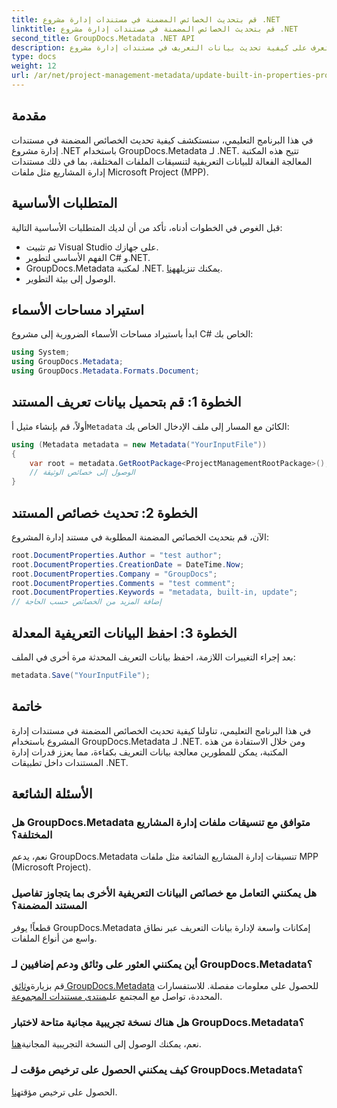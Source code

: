 ```yaml
---
title: قم بتحديث الخصائص المضمنة في مستندات إدارة مشروع .NET
linktitle: قم بتحديث الخصائص المضمنة في مستندات إدارة مشروع .NET
second_title: GroupDocs.Metadata .NET API
description: تعرف على كيفية تحديث بيانات التعريف في مستندات إدارة مشروع .NET باستخدام GroupDocs.Metadata لـ .NET. تعزيز إدارة المستندات بكفاءة.
type: docs
weight: 12
url: /ar/net/project-management-metadata/update-built-in-properties-project-management-documents/
---
```

## مقدمة
في هذا البرنامج التعليمي، سنستكشف كيفية تحديث الخصائص المضمنة في مستندات إدارة مشروع .NET باستخدام GroupDocs.Metadata لـ .NET. تتيح هذه المكتبة المعالجة الفعالة للبيانات التعريفية لتنسيقات الملفات المختلفة، بما في ذلك مستندات إدارة المشاريع مثل ملفات Microsoft Project (MPP).
## المتطلبات الأساسية
قبل الغوص في الخطوات أدناه، تأكد من أن لديك المتطلبات الأساسية التالية:
- تم تثبيت Visual Studio على جهازك.
- الفهم الأساسي لتطوير C# و.NET.
-  GroupDocs.Metadata لمكتبة .NET. يمكنك تنزيله[هنا](https://releases.groupdocs.com/metadata/net/).
- الوصول إلى بيئة التطوير.

## استيراد مساحات الأسماء
ابدأ باستيراد مساحات الأسماء الضرورية إلى مشروع C# الخاص بك:
```csharp
using System;
using GroupDocs.Metadata;
using GroupDocs.Metadata.Formats.Document;
```
## الخطوة 1: قم بتحميل بيانات تعريف المستند
 أولاً، قم بإنشاء مثيل أ`Metadata` الكائن مع المسار إلى ملف الإدخال الخاص بك:
```csharp
using (Metadata metadata = new Metadata("YourInputFile"))
{
    var root = metadata.GetRootPackage<ProjectManagementRootPackage>();
    // الوصول إلى خصائص الوثيقة
}
```
## الخطوة 2: تحديث خصائص المستند
الآن، قم بتحديث الخصائص المضمنة المطلوبة في مستند إدارة المشروع:
```csharp
root.DocumentProperties.Author = "test author";
root.DocumentProperties.CreationDate = DateTime.Now;
root.DocumentProperties.Company = "GroupDocs";
root.DocumentProperties.Comments = "test comment";
root.DocumentProperties.Keywords = "metadata, built-in, update";
// إضافة المزيد من الخصائص حسب الحاجة
```
## الخطوة 3: احفظ البيانات التعريفية المعدلة
بعد إجراء التغييرات اللازمة، احفظ بيانات التعريف المحدثة مرة أخرى في الملف:
```csharp
metadata.Save("YourInputFile");
```

## خاتمة
في هذا البرنامج التعليمي، تناولنا كيفية تحديث الخصائص المضمنة في مستندات إدارة المشروع باستخدام GroupDocs.Metadata لـ .NET. ومن خلال الاستفادة من هذه المكتبة، يمكن للمطورين معالجة بيانات التعريف بكفاءة، مما يعزز قدرات إدارة المستندات داخل تطبيقات .NET.

## الأسئلة الشائعة
### هل GroupDocs.Metadata متوافق مع تنسيقات ملفات إدارة المشاريع المختلفة؟
نعم، يدعم GroupDocs.Metadata تنسيقات إدارة المشاريع الشائعة مثل ملفات MPP (Microsoft Project).
### هل يمكنني التعامل مع خصائص البيانات التعريفية الأخرى بما يتجاوز تفاصيل المستند المضمنة؟
قطعاً! يوفر GroupDocs.Metadata إمكانات واسعة لإدارة بيانات التعريف عبر نطاق واسع من أنواع الملفات.
### أين يمكنني العثور على وثائق ودعم إضافيين لـ GroupDocs.Metadata؟
 قم بزيارة[وثائق GroupDocs.Metadata](https://reference.groupdocs.com/metadata/net/) للحصول على معلومات مفصلة. للاستفسارات المحددة، تواصل مع المجتمع على[منتدى مستندات المجموعة](https://forum.groupdocs.com/c/metadata/14).
### هل هناك نسخة تجريبية مجانية متاحة لاختبار GroupDocs.Metadata؟
 نعم، يمكنك الوصول إلى النسخة التجريبية المجانية[هنا](https://releases.groupdocs.com/).
### كيف يمكنني الحصول على ترخيص مؤقت لـ GroupDocs.Metadata؟
 الحصول على ترخيص مؤقت[هنا](https://purchase.groupdocs.com/temporary-license/).
